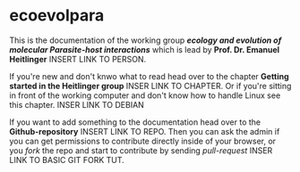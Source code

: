# ecoevolpara

This is the documentation of the working group ***ecology and evolution of molecular Parasite-host
interactions*** which is lead by **Prof. Dr. Emanuel Heitlinger** INSERT LINK TO PERSON. 

If you're new and don't knwo what to read head over to the chapter **Getting started in the Heitlinger group** INSER LINK TO CHAPTER. Or if you're sitting in front of the working computer and don't know how to handle Linux see this chapter. INSER LINK TO DEBIAN

If you want to add something to the documentation head over to the **Github-repository** INSERT LINK TO REPO. Then you can ask the admin if you can get permissions to contribute directly inside of your browser, or you *fork* the repo and start to contribute by sending *pull-request* INSER LINK TO BASIC GIT FORK TUT.